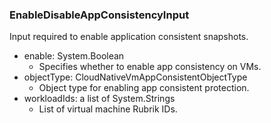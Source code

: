 ### EnableDisableAppConsistencyInput
Input required to enable application consistent snapshots.

- enable: System.Boolean
  - Specifies whether to enable app consistency on VMs.
- objectType: CloudNativeVmAppConsistentObjectType
  - Object type for enabling app consistent protection.
- workloadIds: a list of System.Strings
  - List of virtual machine Rubrik IDs.
